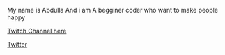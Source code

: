 My name is Abdulla And i am A begginer coder who want to make people happy

[Twitch Channel here](http://twitch.tv/abdulla4gamer_)

[Twitter](https://twitter.com/Abdulla4Gamer)

